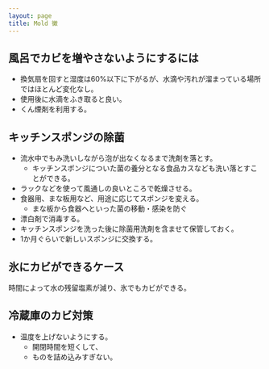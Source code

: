 ```yaml
---
layout: page
title: Mold 黴
---
```


## 風呂でカビを増やさないようにするには

* 換気扇を回すと湿度は60%以下に下がるが、水滴や汚れが溜まっている場所ではほとんど変化なし。
* 使用後に水滴をふき取ると良い。
* くん煙剤を利用する。

## キッチンスポンジの除菌

* 流水中でもみ洗いしながら泡が出なくなるまで洗剤を落とす。
    * キッチンスポンジについた菌の養分となる食品カスなども洗い落とすことができる。
* ラックなどを使って風通しの良いところで乾燥させる。
* 食器用、まな板用など、用途に応じてスポンジを変える。
    * まな板から食器へといった菌の移動・感染を防ぐ
* 漂白剤で消毒する。
* キッチンスポンジを洗った後に除菌用洗剤を含ませて保管しておく。
* 1か月ぐらいで新しいスポンジに交換する。

## 氷にカビができるケース

時間によって水の残留塩素が減り、氷でもカビができる。

## 冷蔵庫のカビ対策

* 温度を上げないようにする。
    * 開閉時間を短くして、
    * ものを詰め込みすぎない。
